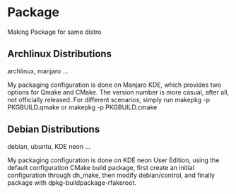 # Package
Making Package for same distro

## Archlinux Distributions 

archlinux, manjaro ...

My packaging configuration is done on Manjaro KDE, which provides two options for Qmake and CMake. The version number is more casual, after all, not officially released. For different scenarios, simply run makepkg -p  PKGBUILD.qmake or makepkg -p PKGBUILD.cmake

## Debian Distributions

debian, ubuntu, KDE neon ...

My packaging configuration is done on KDE neon User Edition, using the default configuration CMake build package, first create an initial configuration through dh_make, then modify debian/control, and finally package with dpkg-buildpackage-rfakeroot.